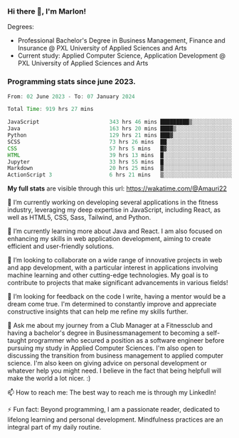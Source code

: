 
### Hi there 👋, I'm Marlon!

Degrees: 
- Professional Bachelor's Degree in Business Management, Finance and Insurance @ PXL University of Applied Sciences and Arts
- Current study: Applied Computer Science, Application Development @ PXL University of Applied Sciences and Arts

### Programming stats since june 2023.
<!--START_SECTION:waka-->

```java
From: 02 June 2023 - To: 07 January 2024

Total Time: 919 hrs 27 mins

JavaScript                      343 hrs 46 mins █████████▒░░░░░░░░░░░░░░░   37.28 %
Java                            163 hrs 20 mins ████▒░░░░░░░░░░░░░░░░░░░░   17.72 %
Python                          129 hrs 21 mins ███▓░░░░░░░░░░░░░░░░░░░░░   14.03 %
SCSS                            73 hrs 26 mins  ██░░░░░░░░░░░░░░░░░░░░░░░   07.97 %
CSS                             57 hrs 5 mins   █▓░░░░░░░░░░░░░░░░░░░░░░░   06.19 %
HTML                            39 hrs 13 mins  █░░░░░░░░░░░░░░░░░░░░░░░░   04.25 %
Jupyter                         33 hrs 55 mins  █░░░░░░░░░░░░░░░░░░░░░░░░   03.68 %
Markdown                        20 hrs 25 mins  ▓░░░░░░░░░░░░░░░░░░░░░░░░   02.22 %
ActionScript 3                  6 hrs 21 mins   ▒░░░░░░░░░░░░░░░░░░░░░░░░   00.69 %
```

<!--END_SECTION:waka-->
**My full stats** are visible through this url: https://wakatime.com/@Amauri22



🔭 I’m currently working on developing several applications in the fitness industry, leveraging my deep expertise in JavaScript, including React, as well as HTML5, CSS, Sass, Tailwind, and Python.

🌱 I’m currently learning more about Java and React. I am also focused on enhancing my skills in web application development, aiming to create efficient and user-friendly solutions.

👯 I’m looking to collaborate on a wide range of innovative projects in web and app development, with a particular interest in applications involving machine learning and other cutting-edge technologies. My goal is to contribute to projects that make significant advancements in various fields!

🤔 I’m looking for feedback on the code I write, having a mentor would be a dream come true. I'm determined to constantly improve and appreciate constructive insights that can help me refine my skills further.

💬 Ask me about my journey from a Club Manager at a Fitnessclub and having a bachelor's degree in Businessmanagement to becoming a self-taught programmer who secured a position as a software engineer before pursuing my study in Applied Computer Sciences. I'm also open to discussing the transition from business management to applied computer science. I'm also keen on giving advice on personal development or whatever help you might need. I believe in the fact that being helpfull will make the world a lot nicer. :)

📫 How to reach me: The best way to reach me is through my LinkedIn!

⚡ Fun fact: Beyond programming, I am a passionate reader, dedicated to lifelong learning and personal development. Mindfulness practices are an integral part of my daily routine.


